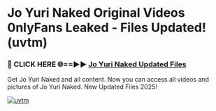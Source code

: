 # Jo Yuri Naked Original Videos 0nlyFans Leaked - Files Updated! (uvtm)

<h3>🔴 CLICK HERE 🌐==►► <a href="https://tinyurl.com/up5wt9bj" rel="nofollow">Jo Yuri Naked Updated Files</a></h3>

Get Jo Yuri Naked and all content. Now you can access all videos and pictures of Jo Yuri Naked. New Updated Files 2025!

[![uvtm](https://i.imgur.com/ABiUzMV.gif)](https://tinyurl.com/up5wt9bj)
